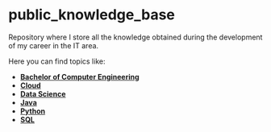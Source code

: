 # public_knowledge_base

Repository where I store all the knowledge obtained during the development of my career in the IT area.

Here you can find topics like:

* **[Bachelor of Computer Engineering](https://github.com/kayckdelfino/public_knowledge_base/tree/main/Bachelor%20of%20Computer%20Engineering)**
* **[Cloud](https://github.com/kayckdelfino/public_knowledge_base/tree/main/Cloud)**
* **[Data Science](https://github.com/kayckdelfino/public_knowledge_base/tree/main/Data%20Science)**
* **[Java](https://github.com/kayckdelfino/public_knowledge_base/tree/main/Java)**
* **[Python](https://github.com/kayckdelfino/public_knowledge_base/tree/main/Python)**
* **[SQL](https://github.com/kayckdelfino/public_knowledge_base/tree/main/SQL)**